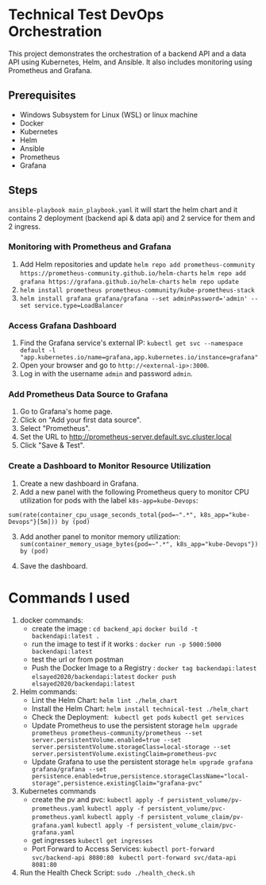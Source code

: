 # Technical Test DevOps Orchestration
This project demonstrates the orchestration of a backend API and a data API using Kubernetes, Helm, and Ansible. It also includes monitoring using Prometheus and Grafana.

## Prerequisites 
* Windows Subsystem for Linux (WSL) or linux machine
* Docker 
* Kubernetes 
* Helm
* Ansible
* Prometheus 
* Grafana


## Steps
`` ansible-playbook main_playbook.yaml ``
it will start the helm chart and it contains 2 deployment (backend api & data api) and 2 service for them and 2 ingress.

### Monitoring with Prometheus and Grafana

1. Add Helm repositories and update
``` helm repo add prometheus-community https://prometheus-community.github.io/helm-charts ```
``` helm repo add grafana https://grafana.github.io/helm-charts ```
``` helm repo update ```
2. ``` helm install prometheus prometheus-community/kube-prometheus-stack ```
3. ``` helm install grafana grafana/grafana --set adminPassword='admin' --set service.type=LoadBalancer ```

### Access Grafana Dashboard
1. Find the Grafana service's external IP:
``` kubectl get svc --namespace default -l "app.kubernetes.io/name=grafana,app.kubernetes.io/instance=grafana" ```
2. Open your browser and go to `http://<external-ip>:3000`.
3. Log in with the username `admin` and password `admin`.

### Add Prometheus Data Source to Grafana
1. Go to Grafana's home page.
2. Click on "Add your first data source".
3. Select "Prometheus".
4. Set the URL to http://prometheus-server.default.svc.cluster.local
5. Click "Save & Test".

### Create a Dashboard to Monitor Resource Utilization
1. Create a new dashboard in Grafana.
2. Add a new panel with the following Prometheus query to monitor CPU utilization for pods with the label `k8s-app=kube-Devops`:

``` sum(rate(container_cpu_usage_seconds_total{pod=~".*", k8s_app="kube-Devops"}[5m])) by (pod) ```

3. Add another panel to monitor memory utilization:
``` sum(container_memory_usage_bytes{pod=~".*", k8s_app="kube-Devops"}) by (pod) ```

4. Save the dashboard.

# Commands I used
1. docker commands:
   * create the image : `cd backend_api` `docker build -t backendapi:latest .`
   * run the image to test if it works : `docker run -p 5000:5000 backendapi:latest`
   * test the url or from postman
   * Push the Docker Image to a Registry : `docker tag backendapi:latest elsayed2020/backendapi:latest`
   ` docker push elsayed2020/backendapi:latest ` 
2. Helm commands:
   * Lint the Helm Chart: `helm lint ./helm_chart` 
   * Install the Helm Chart: `helm install technical-test ./helm_chart`
   * Check the Deployment: ` kubectl get pods`  `kubectl get services`
   * Update Prometheus to use the persistent storage
      `helm upgrade prometheus prometheus-community/prometheus --set server.persistentVolume.enabled=true --set server.persistentVolume.storageClass=local-storage --set server.persistentVolume.existingClaim=prometheus-pvc`
   * Update Grafana to use the persistent storage
     `helm upgrade grafana grafana/grafana --set persistence.enabled=true,persistence.storageClassName="local-storage",persistence.existingClaim="grafana-pvc"`   
3. Kubernetes commands 
   * create the pv and pvc:
      ` kubectl apply -f persistent_volume/pv-prometheus.yaml `
      ` kubectl apply -f persistent_volume/pvc-prometheus.yaml `
      ` kubectl apply -f persistent_volume_claim/pv-grafana.yaml `
      ` kubectl apply -f persistent_volume_claim/pvc-grafana.yaml `
   * get ingresses
      `kubectl get ingresses`
   * Port Forward to Access Services: 
      `kubectl port-forward svc/backend-api 8080:80 `
      `kubectl port-forward svc/data-api 8081:80`
4. Run the Health Check Script:
    `sudo ./health_check.sh`


